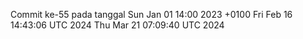 Commit ke-55 pada tanggal Sun Jan 01 14:00 2023 +0100
Fri Feb 16 14:43:06 UTC 2024
Thu Mar 21 07:09:40 UTC 2024
